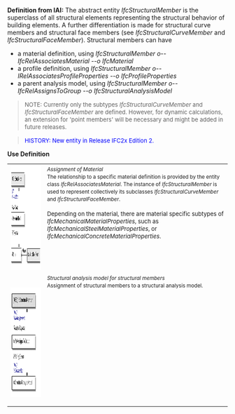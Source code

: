 ﻿**Definition
from IAI:** The abstract entity _IfcStructuralMember_ is the superclass of all structural elements representing the structural behavior of building elements. A further differentiation is made for structural curve members and structural face members (see _IfcStructuralCurveMember_ and _IfcStructuralFaceMember_). Structural members can have&nbsp;

* a material definition, using _IfcStructuralMember o-- IfcRelAssociatesMaterial --o IfcMaterial_
* a profile definition, using _IfcStructuralMember o-- IRelAssociatesProfileProperties --o IfcProfileProperties_
* a parent analysis model, using _IfcStructuralMember o-- IfcRelAssignsToGroup --o IfcStructuralAnalysisModel_

> <font size="-1">NOTE: Currently only the subtypes <i>IfcStructuralCurveMember</i>
and <i>IfcStructuralFaceMember</i>
are defined. However, for dynamic calculations, an extension for 'point
members' will be necessary and might be added in future releases.</font>
> 


> <font color="#0000ff" size="-1">HISTORY: New entity
in Release IFC2x Edition 2. </font>
> 


****Use
Definition****

<table border="0" cellpadding="0" cellspacing="0" width="100%">
  <tbody>
    <tr>
      <td><img alt="material" src="figures/ifcstructuralmember-fig1.gif" height="240" width="500"><br>
      </td>
      <td valign="top"><small><i>Assignment
of Material </i><br>
The relationship to a specific material definition is provided by the
entity class <i>IfcRelAssociatesMaterial</i>.
The instance of <i>IfcStructuralMember</i>
is used to represent collectively its subclasses <i>IfcStructuralCurveMember</i>
and <i>IfcStructuralFaceMember</i>.<br>
      </small><br>
      <font size="-1">Depending
on the material, there are material specific subtypes of <i>IfcMechanicalMaterialProperties</i>,
such as <i>IfcMechanicalSteelMaterialProperties</i>,
or <i>IfcMechanicalConcreteMaterialProperties</i>.</font></td>
    </tr>
    <tr>
      <td height="40" valign="top">
      <p>&nbsp;<img alt="analysis model" src="figures/ifcstructuralmember-fig2.gif" height="250" width="250"><font size="-1"><br>
      </font></p>
      </td>
      <td valign="top"><small><i>Structural
analysis model for structural members</i><br>
Assignment of structural members to a structural analysis model.</small></td>
    </tr>
  </tbody>
</table>